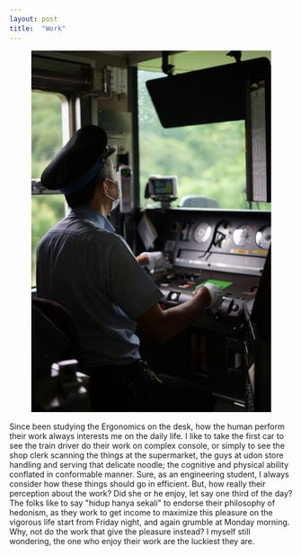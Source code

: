 ```yaml
---
layout: post
title:  "Work"
---
```


<p align="center">
  <img src="/images/20200721_01.JPG">
</p>

Since been studying the Ergonomics on the desk, how the human perform their work always interests me on the daily life. I like to take the first car to see the train driver do their work on complex console, or simply to see the shop clerk scanning the things at the supermarket, the guys at udon store handling and serving that delicate noodle; the cognitive and physical ability conflated in conformable manner. Sure, as an engineering student, I always consider how these things should go in efficient. But, how really their perception about the work? Did she or he enjoy, let say one third of the day? The folks like to say "hidup hanya sekali" to endorse their philosophy of hedonism, as they work to get income to maximize this pleasure on the vigorous life start from Friday night, and again grumble at Monday morning. Why, not do the work that give the pleasure instead? I myself still wondering, the one who enjoy their work are the luckiest they are.
